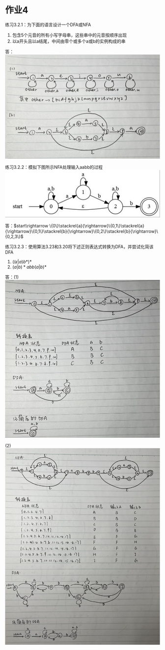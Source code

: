 # 作业4

练习3.2.1：为下面的语言设计一个DFA或NFA
1) 包含5个元音的所有小写字母串，这些串中的元音按顺序出现
2) 以a开头且以a结尾，中间由零个或多个a或b的实例构成的串

答：
![compile-hm4-1](assets/compile-hm4-1.jpg)

练习3.2.2：模拟下图所示NFA处理输入aabb的过程
![compile-hm4-2](assets/compile-hm4-2.png)

答：$start\rightarrow \{0\}\stackrel{a}{\rightarrow}\{0,1\}\stackrel{a}{\rightarrow}\{0,1\}\stackrel{b}{\rightarrow}\{0,2\}\stackrel{b}{\rightarrow}\{0,2,3\}$

练习3.2.3：使用算法3.23和3.20将下述正则表达式转换为DFA，并尝试化简该DFA
1) $((\epsilon|a)b*) *$
2) $(a | b)*abb(a | b)*$

答：(1)
![compile-hm4-3](assets/compile-hm4-3.jpg)

(2)
![compile-hm4-4](assets/compile-hm4-4.jpg)
